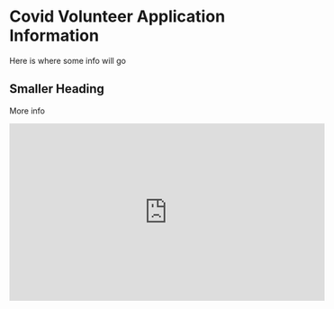 # Covid Volunteer Application Information

Here is where some info will go

## Smaller Heading

More info

<iframe width="560" height="315" src="https://www.youtube.com/embed/3mU-kERAecI" frameborder="0" allow="accelerometer; autoplay; encrypted-media; gyroscope; picture-in-picture" allowfullscreen></iframe>
